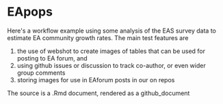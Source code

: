 # EApops

Here's a workflow example using some analysis of the EAS survey data to estimate EA community growth rates. The main test features are 
1. the use of webshot to create images of tables that can be used for posting to EA forum, and
2. using github issues or discussion to track co-author, or even wider group comments
3. storing images for use in EAforum posts in our on repos


The source is a .Rmd document, rendered as a github_document
